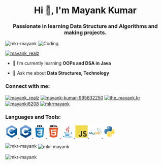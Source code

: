 <h1 align="center">Hi 👋, I'm Mayank Kumar</h1>
<h3 align="center">Passionate in learning Data Structure and Algorithms and making projects.</h3>
<img align="right" alt="Coding" width="400" src="https://www.lambdatest.com/resources/images/news24.gif">
<p align="left"> <img src="https://komarev.com/ghpvc/?username=mkr-mayank&label=Profile%20views&color=0e75b6&style=flat" alt="mkr-mayank" /> </p>

<p align="left"> <a href="https://twitter.com/mayank_realz" target="blank"><img src="https://img.shields.io/twitter/follow/mayank_realz?logo=twitter&style=for-the-badge" alt="mayank_realz" /></a> </p>

- 🌱 I’m currently learning **OOPs and DSA in Java**

- 💬 Ask me about **Data Structures, Technology**

<h3 align="left">Connect with me:</h3>
<p align="left">
<a href="https://twitter.com/mayank_realz" target="blank"><img align="center" src="https://raw.githubusercontent.com/rahuldkjain/github-profile-readme-generator/master/src/images/icons/Social/twitter.svg" alt="mayank_realz" height="30" width="40" /></a>
<a href="https://linkedin.com/in/mayank-kumar-995832250" target="blank"><img align="center" src="https://raw.githubusercontent.com/rahuldkjain/github-profile-readme-generator/master/src/images/icons/Social/linked-in-alt.svg" alt="mayank-kumar-995832250" height="30" width="40" /></a>
<a href="https://instagram.com/the_mayank.kr" target="blank"><img align="center" src="https://raw.githubusercontent.com/rahuldkjain/github-profile-readme-generator/master/src/images/icons/Social/instagram.svg" alt="the_mayank.kr" height="30" width="40" /></a>
<a href="https://www.hackerrank.com/mayankj6208" target="blank"><img align="center" src="https://raw.githubusercontent.com/rahuldkjain/github-profile-readme-generator/master/src/images/icons/Social/hackerrank.svg" alt="mayankj6208" height="30" width="40" /></a>
<a href="https://auth.geeksforgeeks.org/user/mkrmayank" target="blank"><img align="center" src="https://raw.githubusercontent.com/rahuldkjain/github-profile-readme-generator/master/src/images/icons/Social/geeks-for-geeks.svg" alt="mkrmayank" height="30" width="40" /></a>
</p>

<h3 align="left">Languages and Tools:</h3>
<p align="left"> <a href="https://www.cprogramming.com/" target="_blank" rel="noreferrer"> <img src="https://raw.githubusercontent.com/devicons/devicon/master/icons/c/c-original.svg" alt="c" width="40" height="40"/> </a> <a href="https://www.w3schools.com/cpp/" target="_blank" rel="noreferrer"> <img src="https://raw.githubusercontent.com/devicons/devicon/master/icons/cplusplus/cplusplus-original.svg" alt="cplusplus" width="40" height="40"/> </a> <a href="https://www.w3schools.com/css/" target="_blank" rel="noreferrer"> <img src="https://raw.githubusercontent.com/devicons/devicon/master/icons/css3/css3-original-wordmark.svg" alt="css3" width="40" height="40"/> </a> <a href="https://www.w3.org/html/" target="_blank" rel="noreferrer"> <img src="https://raw.githubusercontent.com/devicons/devicon/master/icons/html5/html5-original-wordmark.svg" alt="html5" width="40" height="40"/> </a> <a href="https://www.java.com" target="_blank" rel="noreferrer"> <img src="https://raw.githubusercontent.com/devicons/devicon/master/icons/java/java-original.svg" alt="java" width="40" height="40"/> </a> <a href="https://developer.mozilla.org/en-US/docs/Web/JavaScript" target="_blank" rel="noreferrer"> <img src="https://raw.githubusercontent.com/devicons/devicon/master/icons/javascript/javascript-original.svg" alt="javascript" width="40" height="40"/> </a> <a href="https://www.mysql.com/" target="_blank" rel="noreferrer"> <img src="https://raw.githubusercontent.com/devicons/devicon/master/icons/mysql/mysql-original-wordmark.svg" alt="mysql" width="40" height="40"/> </a> <a href="https://www.python.org" target="_blank" rel="noreferrer"> <img src="https://raw.githubusercontent.com/devicons/devicon/master/icons/python/python-original.svg" alt="python" width="40" height="40"/> </a> </p>

<p><img align="left" src="https://github-readme-stats.vercel.app/api/top-langs?username=mkr-mayank&show_icons=true&locale=en&layout=compact" alt="mkr-mayank" /></p>

<p>&nbsp;<img align="center" src="https://github-readme-stats.vercel.app/api?username=mkr-mayank&show_icons=true&locale=en" alt="mkr-mayank" /></p>

<p><img align="center" src="https://github-readme-streak-stats.herokuapp.com/?user=mkr-mayank&" alt="mkr-mayank" /></p>
